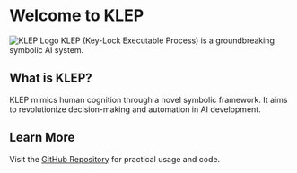 # Welcome to KLEP

![KLEP Logo](logo.png)
KLEP (Key-Lock Executable Process) is a groundbreaking symbolic AI system.

## What is KLEP?
KLEP mimics human cognition through a novel symbolic framework. It aims to revolutionize decision-making and automation in AI development.

## Learn More
Visit the [GitHub Repository](https://github.com/Roll4d4/KLEP) for practical usage and code.
